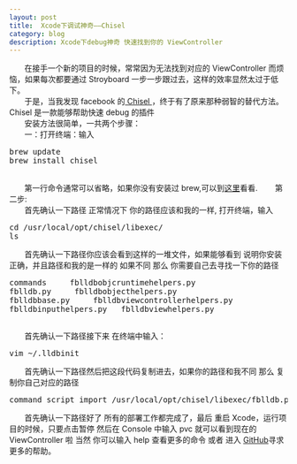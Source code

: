 ```yaml
---
layout: post
title: 	Xcode下调试神奇——Chisel
category: blog
description: Xcode下debug神奇 快速找到你的 ViewController
---
```



<div class="container">
  <p>
    &nbsp;&nbsp;&nbsp;&nbsp;&nbsp;&nbsp;&nbsp;在接手一个新的项目的时候，常常因为无法找到对应的 ViewController 而烦恼，如果每次都要通过 Stroyboard 一步一步跟过去，这样的效率显然太过于低下。
    <br />
    &nbsp;&nbsp;&nbsp;&nbsp;&nbsp;&nbsp;&nbsp;于是，当我发现 facebook 的<a href="https://github.com/facebook/chisel"> Chisel </a>，终于有了原来那种弱智的替代方法。Chisel 是一款能够帮助快速 debug 的插件
    <br />
    &nbsp;&nbsp;&nbsp;&nbsp;&nbsp;&nbsp;&nbsp;安装方法很简单，一共两个步骤：
    <br>
    &nbsp;&nbsp;&nbsp;&nbsp;&nbsp;&nbsp;&nbsp;一：打开终端：输入
<pre name="code" class="plain">brew update
brew install chisel</pre>
<br />
    &nbsp;&nbsp;&nbsp;&nbsp;&nbsp;&nbsp;&nbsp;第一行命令通常可以省略，如果你没有安装过 brew,可以到<a href=" http://brew.sh">这里</a>看看.
    &nbsp;&nbsp;&nbsp;&nbsp;&nbsp;&nbsp;&nbsp;第二步:
    <br />
    &nbsp;&nbsp;&nbsp;&nbsp;&nbsp;&nbsp;&nbsp;首先确认一下路径 正常情况下 你的路径应该和我的一样, 打开终端，输入
<pre name="code" class="plain">cd /usr/local/opt/chisel/libexec/
ls</pre>
    &nbsp;&nbsp;&nbsp;&nbsp;&nbsp;&nbsp;&nbsp;首先确认一下路径你应该会看到这样的一堆文件，如果能够看到 说明你安装正确，并且路径和我的是一样的 如果不同  那么 你需要自己去寻找一下你的路径
    <pre>commands     fblldbobjcruntimehelpers.py
fblldb.py     fblldbobjecthelpers.py
fblldbbase.py     fblldbviewcontrollerhelpers.py
fblldbinputhelpers.py   fblldbviewhelpers.py
    </pre>
    &nbsp;&nbsp;&nbsp;&nbsp;&nbsp;&nbsp;&nbsp;首先确认一下路径接下来 在终端中输入：
    <pre>vim ~/.lldbinit</pre>
    &nbsp;&nbsp;&nbsp;&nbsp;&nbsp;&nbsp;&nbsp;首先确认一下路径然后把这段代码复制进去，如果你的路径和我不同 那么 复制你自己对应的路径
    <pre>command script import /usr/local/opt/chisel/libexec/fblldb.py</pre>
    &nbsp;&nbsp;&nbsp;&nbsp;&nbsp;&nbsp;&nbsp;首先确认一下路径好了 所有的部署工作都完成了，最后 重启 Xcode，运行项目的时候，只要点击暂停 然后在 Console 中输入 pvc 就可以看到现在的 ViewController 啦 当然 你可以输入 help 查看更多的命令 或者 进入 <a href="https://github.com/facebook/chisel">GitHub</a>寻求更多的帮助。
  </p>
</div>

